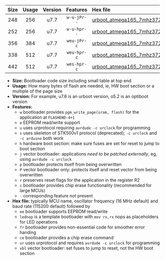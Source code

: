 |Size|Usage|Version|Features|Hex file|
|:-:|:-:|:-:|:-:|:--|
|248|256|u7.7|`w-u-jPr--`|[urboot_atmega165_7mhz3728_19200bps_lednop_ur_vbl.hex](https://raw.githubusercontent.com/stefanrueger/urboot.hex/main/mcus/atmega165/fcpu_7mhz3728/19200_bps/urboot_atmega165_7mhz3728_19200bps_lednop_ur_vbl.hex)|
|252|256|u7.7|`w-u-hpr--`|[urboot_atmega165_7mhz3728_19200bps_lednop_fr_ur.hex](https://raw.githubusercontent.com/stefanrueger/urboot.hex/main/mcus/atmega165/fcpu_7mhz3728/19200_bps/urboot_atmega165_7mhz3728_19200bps_lednop_fr_ur.hex)|
|356|384|u7.7|`weu-jPr-c`|[urboot_atmega165_7mhz3728_19200bps_ee_lednop_fr_ce_ur_vbl.hex](https://raw.githubusercontent.com/stefanrueger/urboot.hex/main/mcus/atmega165/fcpu_7mhz3728/19200_bps/urboot_atmega165_7mhz3728_19200bps_ee_lednop_fr_ce_ur_vbl.hex)|
|338|512|u7.7|`weu-hpr-c`|[urboot_atmega165_7mhz3728_19200bps_ee_lednop_fr_ce_ur.hex](https://raw.githubusercontent.com/stefanrueger/urboot.hex/main/mcus/atmega165/fcpu_7mhz3728/19200_bps/urboot_atmega165_7mhz3728_19200bps_ee_lednop_fr_ce_ur.hex)|
|442|512|u7.7|`wes-hpr-c`|[urboot_atmega165_7mhz3728_19200bps_ee_lednop_fr_ce.hex](https://raw.githubusercontent.com/stefanrueger/urboot.hex/main/mcus/atmega165/fcpu_7mhz3728/19200_bps/urboot_atmega165_7mhz3728_19200bps_ee_lednop_fr_ce.hex)|

- **Size:** Bootloader code size including small table at top end
- **Usage:** How many bytes of flash are needed, ie, HW boot section or a multiple of the page size
- **Version:** For example, u7.6 is an urboot version, o5.2 is an optiboot version
- **Features:**
  + `w` bootloader provides `pgm_write_page(sram, flash)` for the application at `FLASHEND-4+1`
  + `e` EEPROM read/write support
  + `u` uses urprotocol requiring `avrdude -c urclock` for programming
  + `s` uses skeleton of STK500v1 protocol (deprecated); `-c urclock` and `-c arduino` both work
  + `h` hardware boot section: make sure fuses are set for reset to jump to boot section
  + `j` vector bootloader: applications *need to be patched externally*, eg, using `avrdude -c urclock`
  + `p` bootloader protects itself from being overwritten
  + `P` vector bootloader only: protects itself and reset vector from being overwritten
  + `r` preserves reset flags for the application in the register R2
  + `c` bootloader provides chip erase functionality (recommended for large MCUs)
  + `-` corresponding feature not present
- **Hex file:** typically MCU name, oscillator frequency (16 MHz default) and baud rate (115200 default) followed by
  + `ee` bootloader supports EEPROM read/write
  + `lednop` is a template bootloader with `mov rx,rx` nops as placeholders for LED operations
  + `fr` bootloader provides non-essential code for smoother error handing
  + `ce` bootloader provides a chip erase command
  + `ur` uses urprotocol and requires `avrdude -c urclock` for programming
  + `vbl` vector bootloader: set fuses to jump to reset, not the HW boot section
